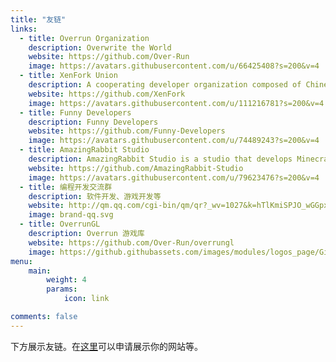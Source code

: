 ```yaml
---
title: "友链"
links:
  - title: Overrun Organization
    description: Overwrite the World
    website: https://github.com/Over-Run
    image: https://avatars.githubusercontent.com/u/66425408?s=200&v=4
  - title: XenFork Union
    description: A cooperating developer organization composed of Chinese
    website: https://github.com/XenFork
    image: https://avatars.githubusercontent.com/u/111216781?s=200&v=4
  - title: Funny Developers
    description: Funny Developers
    website: https://github.com/Funny-Developers
    image: https://avatars.githubusercontent.com/u/74489243?s=200&v=4
  - title: AmazingRabbit Studio
    description: AmazingRabbit Studio is a studio that develops Minecraft mods and other things from China
    website: https://github.com/AmazingRabbit-Studio
    image: https://avatars.githubusercontent.com/u/79623476?s=200&v=4
  - title: 编程开发交流群
    description: 软件开发、游戏开发等
    website: http://qm.qq.com/cgi-bin/qm/qr?_wv=1027&k=hTlKmiSPJO_wGGpxbosYHN0XLC4HL3MA&authKey=fGtLvD5mJxSxHPEWYtTj2qcr7UlMzl2t%2BmoTS8OPbBo3KEZTWMv%2B2%2B2LlMg2EOQ6&noverify=0&group_code=1078745269
    image: brand-qq.svg
  - title: OverrunGL
    description: Overrun 游戏库
    website: https://github.com/Over-Run/overrungl
    image: https://github.githubassets.com/images/modules/logos_page/GitHub-Mark.png
menu:
    main: 
        weight: 4
        params:
            icon: link

comments: false
---
```


下方展示友链。在[这里](https://github.com/squid233/squid233.github.io/issues)可以申请展示你的网站等。
